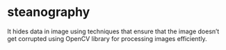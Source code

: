 # steanography
It hides data in image using techniques that ensure that the image doesn’t get corrupted using OpenCV library for processing images efficiently. 
